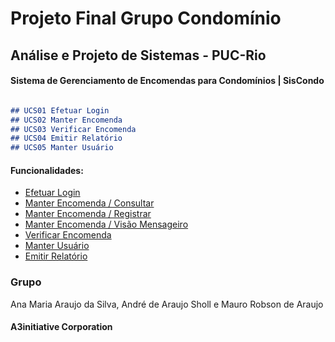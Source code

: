 # Projeto Final Grupo Condomínio

## Análise e Projeto de Sistemas - PUC-Rio

#### Sistema de Gerenciamento de Encomendas para Condomínios | SisCondo

```markdown

## UCS01 Efetuar Login
## UCS02 Manter Encomenda
## UCS03 Verificar Encomenda
## UCS04 Emitir Relatório
## UCS05 Manter Usuário

```

#### Funcionalidades:
- [Efetuar Login](https://a3initiative.github.io/projeto/efetuarLogin.html) 
- [Manter Encomenda / Consultar](https://a3initiative.github.io/projeto/manterEncomenda_consultar.html) 
- [Manter Encomenda / Registrar](https://a3initiative.github.io/projeto/manterEncomenda_registrar.html)
- [Manter Encomenda / Visão Mensageiro](https://a3initiative.github.io/projeto/manterEncomenda_mensageiro.html)
- [Verificar Encomenda](https://a3initiative.github.io/projeto/verificarEncomenda.html)
- [Manter Usuário](https://a3initiative.github.io/projeto/manterUsuario.html)
- [Emitir Relatório](https://a3initiative.github.io/projeto/emitirRelatório.html)

### Grupo

Ana Maria Araujo da Silva, André de Araujo Sholl e Mauro Robson de Araujo

#### A3initiative Corporation

